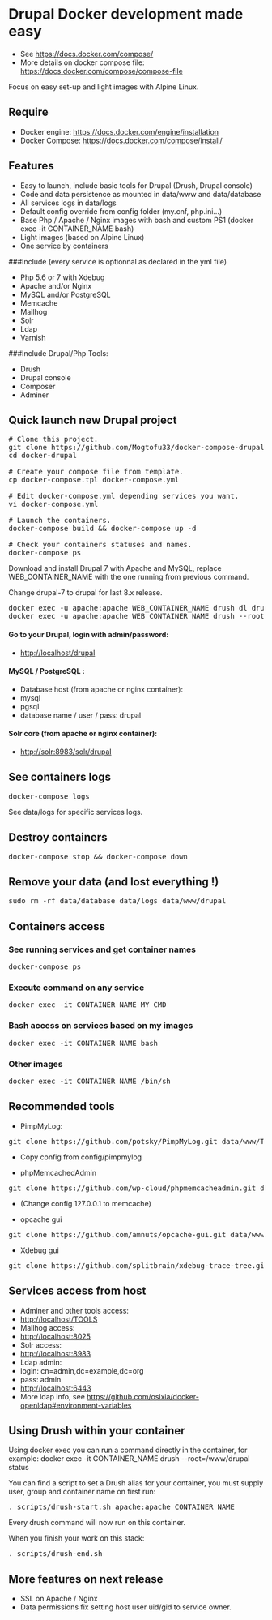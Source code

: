 # Drupal Docker development made easy

* See https://docs.docker.com/compose/
* More details on docker compose file: https://docs.docker.com/compose/compose-file

Focus on easy set-up and light images with Alpine Linux.

## Require
* Docker engine: https://docs.docker.com/engine/installation
* Docker Compose: https://docs.docker.com/compose/install/

## Features
* Easy to launch, include basic tools for Drupal (Drush, Drupal console)
* Code and data persistence as mounted in data/www and data/database
* All services logs in data/logs
* Default config override from config folder (my.cnf, php.ini...)
* Base Php / Apache / Nginx images with bash and custom PS1 (docker exec -it CONTAINER_NAME bash)
* Light images (based on Alpine Linux)
* One service by containers

###Include (every service is optionnal as declared in the yml file)
* Php 5.6 or 7 with Xdebug
* Apache and/or Nginx
* MySQL and/or PostgreSQL
* Memcache
* Mailhog
* Solr
* Ldap
* Varnish

###Include Drupal/Php Tools:
* Drush
* Drupal console
* Composer
* Adminer

## Quick launch new Drupal project

<pre>
# Clone this project.
git clone https://github.com/Mogtofu33/docker-compose-drupal.git docker-drupal
cd docker-drupal

# Create your compose file from template.
cp docker-compose.tpl docker-compose.yml

# Edit docker-compose.yml depending services you want.
vi docker-compose.yml

# Launch the containers.
docker-compose build && docker-compose up -d

# Check your containers statuses and names.
docker-compose ps
</pre>

Download and install Drupal 7 with Apache and MySQL, replace WEB_CONTAINER_NAME with the one running from previous command.

Change drupal-7 to drupal for last 8.x release.
<pre>
docker exec -u apache:apache WEB_CONTAINER_NAME drush dl drupal-7 -y --destination=/www --drupal-project-rename 
docker exec -u apache:apache WEB_CONTAINER_NAME drush --root=/www/drupal si -y --db-url=mysql://drupal:drupal@mysql/drupal --account-name=admin --account-pass=password
</pre>

#### Go to your Drupal, login with admin/password:

* [http://localhost/drupal](http://localhost/drupal)

#### MySQL / PostgreSQL :
* Database host (from apache or nginx container):
 * mysql
 * pgsql
* database name / user / pass: drupal

#### Solr core (from apache or nginx container):
* [http://solr:8983/solr/drupal](http://solr:8983/solr/drupal)

## See containers logs
<pre>docker-compose logs</pre>

See data/logs for specific services logs.

## Destroy containers
<pre>docker-compose stop && docker-compose down</pre>

## Remove your data (and lost everything !)
<pre>sudo rm -rf data/database data/logs data/www/drupal</pre>

## Containers access

### See running services and get container names
<pre>docker-compose ps</pre>

### Execute command on any service
<pre>docker exec -it CONTAINER_NAME MY_CMD</pre>

### Bash access on services based on my images
<pre>docker exec -it CONTAINER_NAME bash</pre>

### Other images
<pre>docker exec -it CONTAINER_NAME /bin/sh</pre>

## Recommended tools

- PimpMyLog:
<pre>git clone https://github.com/potsky/PimpMyLog.git data/www/TOOLS/PimpMyLog</pre>
 - Copy config from config/pimpmylog

- phpMemcachedAdmin
<pre>git clone https://github.com/wp-cloud/phpmemcacheadmin.git data/www/TOOLS/PhpMemcachedAdmin</pre>
  - (Change config 127.0.0.1 to memcache)

- opcache gui
<pre>git clone https://github.com/amnuts/opcache-gui.git data/www/TOOLS/Opcache-gui</pre>

- Xdebug gui
<pre>git clone https://github.com/splitbrain/xdebug-trace-tree.git data/www/TOOLS/Xdebug-trace</pre>

## Services access from host

* Adminer and other tools access:
 * [http://localhost/TOOLS](http://localhost/TOOLS)
* Mailhog access:
 * [http://localhost:8025](http://localhost:8025)
* Solr access:
 * [http://localhost:8983](http://localhost:8983)
* Ldap admin:
 * login: cn=admin,dc=example,dc=org
 * pass: admin
 * [http://localhost:6443](http://localhost:6443)
* More ldap info, see https://github.com/osixia/docker-openldap#environment-variables

## Using Drush within your container

Using docker exec you can run a command directly in the container, for example:
 docker exec -it CONTAINER_NAME drush --root=/www/drupal status

You can find a script to set a Drush alias for your container, you must supply user, group and container name on first run:
<pre>. scripts/drush-start.sh apache:apache CONTAINER_NAME</pre>
Every drush command will now run on this container.

When you finish your work on this stack:
<pre>. scripts/drush-end.sh</pre>

## More features on next release

* SSL on Apache / Nginx
* Data permissions fix setting host user uid/gid to service owner.
